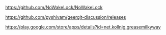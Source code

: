  https://github.com/NoWakeLock/NoWakeLock

https://github.com/pyshivam/geergit-discussion/releases

https://play.google.com/store/apps/details?id=net.kollnig.greasemilkyway





